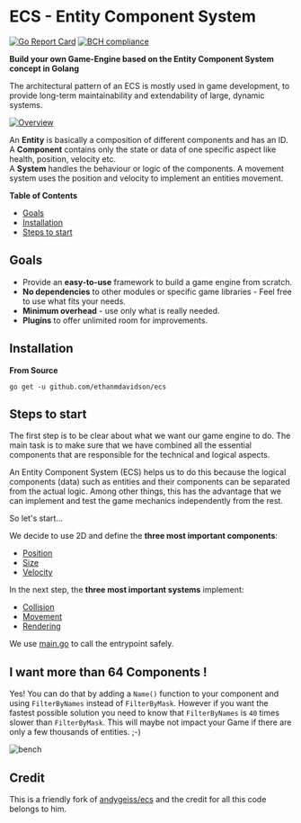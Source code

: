# ECS - Entity Component System

[![Go Report Card](https://goreportcard.com/badge/github.com/ethanmdavidson/ecs)](https://goreportcard.com/report/github.com/ethanmdavidson/ecs)
[![BCH compliance](https://bettercodehub.com/edge/badge/ethanmdavidson/ecs?branch=master)](https://bettercodehub.com/)

**Build your own Game-Engine based on the Entity Component System concept in Golang**

The architectural pattern of an ECS is mostly used in game development,
to provide long-term maintainability and extendability of large, dynamic systems.

[![Overview](ecs.svg)](ecs.svg)

An **Entity** is basically a composition of different components and has an ID.  
A **Component** contains only the state or data of one specific aspect like health, position, velocity etc.  
A **System** handles the behaviour or logic of the components. A movement system uses the position and velocity to implement an entities movement. 

**Table of Contents**

- [Goals](README.md#goals)
- [Installation](README.md#installation)
- [Steps to start](README.md#steps-to-start)

## Goals

- Provide an **easy-to-use** framework to build a game engine from scratch.
- **No dependencies** to other modules or specific game libraries - Feel free to use what fits your needs.
- **Minimum overhead** - use only what is really needed.
- **Plugins** to offer unlimited room for improvements.

## Installation

**From Source**

    go get -u github.com/ethanmdavidson/ecs

## Steps to start

The first step is to be clear about what we want our game engine to do. The main task is to make sure that we have combined all the essential components that are responsible for the technical and logical aspects.

An Entity Component System (ECS) helps us to do this because the logical components (data) such as entities and their components can be separated from the actual logic. Among other things, this has the advantage that we can implement and test the game mechanics independently from the rest.

So let's start...

We decide to use 2D and define the **three most important components**:
* [Position](https://github.com/andygeiss/ecs-example/blob/main/internal/components/position.go)
* [Size](https://github.com/andygeiss/ecs-example/blob/main/internal/components/size.go)
* [Velocity](https://github.com/andygeiss/ecs-example/blob/main/internal/components/velocity.go)

In the next step, the **three most important systems** implement:
* [Collision](https://github.com/andygeiss/ecs-example/blob/main/internal/systems/collision.go)
* [Movement](https://github.com/andygeiss/ecs-example/blob/main/internal/systems/movement.go)
* [Rendering](https://github.com/andygeiss/ecs-example/blob/main/internal/systems/rendering.go)

We use [main.go](https://github.com/andygeiss/ecs-example/blob/main/main.go) to call the entrypoint safely.

## I want more than 64 Components !

Yes! You can do that by adding a `Name()` function to your component and using `FilterByNames` instead of `FilterByMask`.
However if you want the fastest possible solution you need to know that `FilterByNames` is `40` times slower than `FilterByMask`.
This will maybe not impact your Game if there are only a few thousands of entities. ;-)

![bench](bench.png)

## Credit

This is a friendly fork of [andygeiss/ecs](https://github.com/andygeiss/ecs) and the credit for all this code 
belongs to him.
